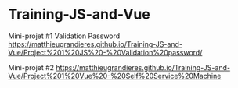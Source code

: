 # Training-JS-and-Vue
Mini-projet #1 Validation Password
https://matthieugrandieres.github.io/Training-JS-and-Vue/Project%201%20JS%20-%20Validation%20password/

Mini-projet #2 
https://matthieugrandieres.github.io/Training-JS-and-Vue/Project%201%20Vue%20-%20Self%20Service%20Machine
